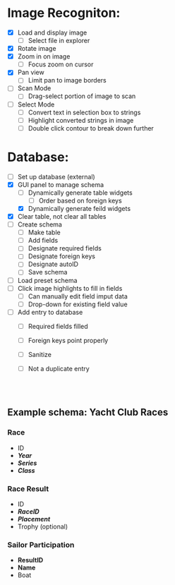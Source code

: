 # Image Recogniton:
- [x] Load and display image
  - [ ] Select file in explorer
- [x] Rotate image
- [x] Zoom in on image
  - [ ] Focus zoom on cursor
- [x] Pan view
  - [ ] Limit pan to image borders
- [ ] Scan Mode
  - [ ] Drag-select portion of image to scan
- [ ] Select Mode
  - [ ] Convert text in selection box to strings
  - [ ] Highlight converted strings in image
  - [ ] Double click contour to break down further

# Database:
- [ ] Set up database (external)
- [x] GUI panel to manage schema
  - [ ] Dynamically generate table widgets
    - [ ] Order based on foreign keys
  - [x] Dynamically generate feild widgets
- [x] Clear table, not clear all tables
- [ ] Create schema
  - [ ] Make table
  - [ ] Add fields
  - [ ] Designate required fields
  - [ ] Designate foreign keys
  - [ ] Designate autoID
  - [ ] Save schema
- [ ] Load preset schema
- [ ] Click image highlights to fill in fields
  - [ ] Can manually edit field imput data
  - [ ] Drop-down for existing field value
- [ ] Add entry to database
  - [ ] Required fields filled
  - [ ] Foreign keys point properly
  - [ ] Sanitize
  - [ ] Not a duplicate entry


<br></br>
## Example schema: Yacht Club Races
### Race
- ID
- ***Year***
- ***Series***
- ***Class***

### Race Result
- ID
- ***RaceID***
- ***Placement***
- Trophy (optional)

### Sailor Participation
- **ResultID**
- **Name**
- Boat